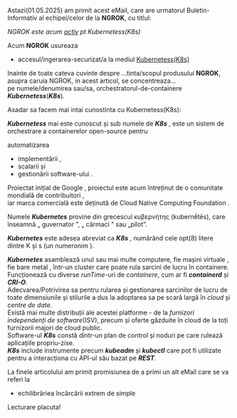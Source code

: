 Astazi(01.05.2025) am primit acest eMail, care are urmatorul Buletin-Informativ al echipei/celor de la **NGROK**, cu titlul:

*NGROK este acum [activ](https://stefanache.github.io/MFP-ANAF-RO/NGROK/ngrok_index.html) pt Kubernetess(K8s)*

Acum **NGROK** usureaza 

 - accesul/ingerarea-securizat/a la mediul [Kubernetess(K8s)](https://en.wikipedia.org/wiki/Kubernetes)

Inainte de toate cateva cuvinte despre ...tinta/scopul produsului **NGROK**, asupra caruia NGROK, in acest articol, se concentreaza...
<br/>pe numele/denumirea sau/sa, orchestratorul-de-containere ***Kubernetess***(***K8s***).

Asadar sa facem mai intai cunostinta cu Kubernetess(K8s):

***Kubernetess*** mai este cunoscut și sub numele de ***K8s*** , este un sistem de 
<br/>orchestrare a containerelor open-source pentru 

automatizarea 

 - implementării ,
 - scalarii și
 - gestionării software-ului .

Proiectat inițial de Google , proiectul este acum întreținut de o comunitate mondială de contribuitori , 
<br/>iar marca comercială este deținută de Cloud Native Computing Foundation .

Numele ***Kubernetes*** provine din grecescul κυβερνήτης (kubernḗtēs), care înseamnă „ guvernator ”, „ cârmaci ” sau „pilot”. 

***Kubernetes*** este adesea abreviat ca ***K8s*** , numărând cele opt(8) litere dintre K și s (un numeronim ).

***Kubernetes*** asamblează unul sau mai multe computere, fie mașini virtuale , fie bare metal , într-un cluster care poate rula sarcini de lucru în containere. <br/>Funcționează cu diverse *runTime*-uri de *containere*, cum ar fi ***containerd*** și ***CRI-O***. 
<br/>Adecvarea/Potrivirea sa pentru rularea și gestionarea sarcinilor de lucru de toate dimensiunile și stilurile a dus la adoptarea sa pe scară largă în *cloud* și *centre de date*. 
<br/>Există mai multe distribuții ale acestei platforme - de la *furnizori independenți de software*(ISV), precum și oferte găzduite în cloud de la toți furnizorii majori de cloud public. 
<br/>Software-ul ***K8s*** constă dintr-un plan de control și noduri pe care rulează aplicațiile propriu-zise. 
<br/>***K8s*** include instrumente precum ***kubeadm*** și ***kubectl*** care pot fi utilizate pentru a interacționa cu API-ul său bazat pe ***REST***.



La finele articolului am primit promisiunea de a primi un alt eMail care se va referi la 

 - echilibrăriea încărcării extrem de simple

Lecturare placuta!
